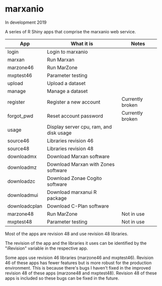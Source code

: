 # marxanio
In development 2019

A series of R Shiny apps that comprise the marxanio web service.

|App           |What it is                              |Notes            |
|--------------|----------------------------------------|-----------------|
|login         |Login to marxanio                       |                 |
|marxan        |Run Marxan                              |                 |
|marzone46     |Run MarZone                             |                 |
|mxptest46     |Parameter testing                       |                 |
|upload        |Upload a dataset                        |                 |
|manage        |Manage a dataset                        |                 |
|register      |Register a new account                  |Currently broken |
|forgot_pwd    |Reset account password                  |Currently broken |
|usage         |Display server cpu, ram, and disk usage |                 |
|source46      |Libraries revision 46                   |                 |
|source48      |Libraries revision 48                   |                 |
|downloadmx    |Download Marxan software                |                 |
|downloadmz    |Download Marxan with Zones software     |                 |
|downloadzc    |Download Zonae Cogito software          |                 |
|downloadmui   |Download marxanui R package             |                 |
|downloadcplan |Download C-Plan software                |                 |
|marzone48     |Run MarZone                             |Not in use       |
|mxptest48     |Parameter testing                       |Not in use       |

Most of the apps are revision 48 and use revision 48 libraries.

The revision of the app and the libraries it uses can be identified by the "iRevision" variable in the respective app.

Some apps use revision 46 libraries (marzone46 and mxptest46). Revision 46 of these apps has fewer features but is more robust for the production environment. This is because there's bugs I haven't fixed in the improved revision 48 of these apps (marzone48 and mxptest48). Revision 48 of these apps is included so these bugs can be fixed in the future.
